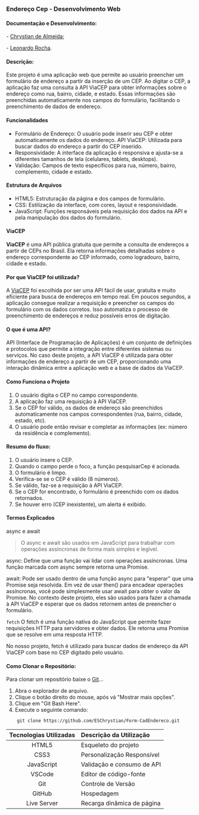 ### Endereço Cep - Desenvolvimento Web

#### **Documentação e Desenvolvimento:**
\- [Chrystian de Almeida](https://github.com/ESChrystian);

\- [Leonardo Rocha](https://github.com/leonardossrocha).



#### Descrição:
Este projeto é uma aplicação web que permite ao usuário preencher um formulário de endereço a partir da inserção de um CEP. Ao digitar o CEP, a aplicação faz uma consulta à API ViaCEP para obter informações sobre o endereço como rua, bairro, cidade, e estado. Essas informações são preenchidas automaticamente nos campos do formulário, facilitando o preenchimento de dados de  endereço.

#### Funcionalidades
* Formulário de Endereço: O usuário pode inserir seu CEP e obter automaticamente os dados do endereço.
API ViaCEP: Utilizada para buscar dados do endereço a partir do CEP inserido.
* Responsividade: A interface da aplicação é responsiva e ajusta-se a diferentes tamanhos de tela (celulares, tablets, desktops).
* Validação: Campos de texto específicos para rua, número, bairro, complemento, cidade e estado.
#### Estrutura de Arquivos
* HTML5: Estruturação da página e dos campos de formulário.
* CSS: Estilização da interface, com cores, layout e responsividade.
* JavaScript: Funções responsáveis pela requisição dos dados na API e pela manipulação dos dados do formulário.

#### ViaCEP
**ViaCEP** é uma API pública gratuita que permite a consulta de endereços a partir de CEPs no Brasil. Ela retorna informações detalhadas sobre o endereço correspondente ao CEP informado, como logradouro, bairro, cidade e estado.

#### Por que ViaCEP foi utilizada?
A [ViaCEP](https://viacep.com.br/) foi escolhida por ser uma API fácil de usar, gratuita e muito eficiente para busca de endereços em tempo real. Em poucos segundos, a aplicação consegue realizar a requisição e preencher os campos do formulário com os dados corretos. Isso automatiza o processo de preenchimento de endereços e reduz possíveis erros de digitação.

#### O que é uma API?
API (Interface de Programação de Aplicações) é um conjunto de definições e protocolos que permite a integração entre diferentes sistemas ou serviços. No caso deste projeto, a API ViaCEP é utilizada para obter informações de endereço a partir de um CEP, proporcionando uma interação dinâmica entre a aplicação web e a base de dados da ViaCEP.

#### Como Funciona o Projeto
1. O usuário digita o CEP no campo correspondente.
2. A aplicação faz uma requisição à API ViaCEP.
3. Se o CEP for válido, os dados de endereço são preenchidos automaticamente nos campos correspondentes (rua, bairro, cidade, estado, etc).
4. O usuário pode então revisar e completar as informações (ex: número da residência e complemento).

#### Resumo do fluxo:
1. O usuário insere o CEP.
2. Quando o campo perde o foco, a função pesquisarCep é acionada.
3. O formulário é limpo.
4. Verifica-se se o CEP é válido (8 números).
5. Se válido, faz-se a requisição à API ViaCEP.
6. Se o CEP for encontrado, o formulário é preenchido com os dados retornados.
7. Se houver erro (CEP inexistente), um alerta é exibido.


#### Termos Explicados

async e await
> O async e await são usados em JavaScript para trabalhar com operações assíncronas de forma mais simples e legível.

async: Define que uma função vai lidar com operações assíncronas. Uma função marcada com async sempre retorna uma Promise.

await: Pode ser usado dentro de uma função async para "esperar" que uma Promise seja resolvida. Em vez de usar then() para encadear operações assíncronas, você pode simplesmente usar await para obter o valor da Promise.
No contexto deste projeto, eles são usados para fazer a chamada à API ViaCEP e esperar que os dados retornem antes de preencher o formulário.

``fetch``
O fetch é uma função nativa do JavaScript que permite fazer requisições HTTP para servidores e obter dados. Ele retorna uma Promise que se resolve em uma resposta HTTP.

No nosso projeto, fetch é utilizado para buscar dados de endereço da API ViaCEP com base no CEP digitado pelo usuário.

#### Como Clonar o Repositório:
Para clonar um repositório baixe o [Git](https://git-scm.com/downloads)...
1. Abra o explorador de arquivo.
2. Clique o botão direito do mouse, após vá "Mostrar mais opções".
3. Clique em "Git Bash Here".
4. Execute o seguinte comando:

`````
    git clone https://github.com/ESChrystian/Form-CadEndereco.git
`````


|Tecnologias Utilizadas | Descrição da Utilização|
| :------------------: | :--------|
| HTML5 | Esqueleto do projeto  |
|CSS3 | Personalização Responsível  |
| JavaScript| Validação e consumo de API |
| VSCode| Editor de código-fonte |
| Git |Controle de Versão |
| GitHub| Hospedagem |
| Live Server | Recarga dinâmica de página |

